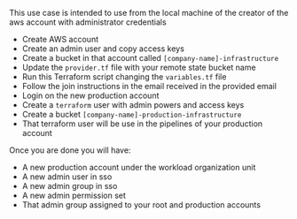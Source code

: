 This use case is intended to use from the local machine
of the creator of the aws account with administrator credentials

- Create AWS account
- Create an admin user and copy access keys
- Create a bucket in that account called `[company-name]-infrastructure`
- Update the `provider.tf` file with your remote state bucket name
- Run this Terraform script changing the `variables.tf` file
- Follow the join instructions in the email received in the provided email
- Login on the new production account
- Create a `terraform` user with admin powers and access keys
- Create a bucket `[company-name]-production-infrastructure`
- That terraform user will be use in the pipelines of your production account

Once you are done you will have:

- A new production account under the workload organization unit
- A new admin user in sso
- A new admin group in sso
- A new admin permission set
- That admin group assigned to your root and production accounts

